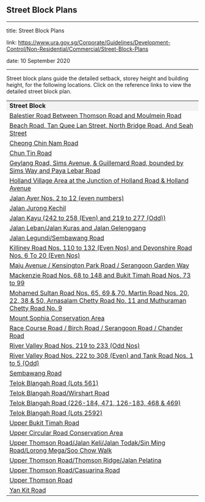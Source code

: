 ## Street Block Plans
---
title: Street Block Plans

link: https://www.ura.gov.sg/Corporate/Guidelines/Development-Control/Non-Residential/Commercial/Street-Block-Plans

date: 10 September 2020

---


Street block plans guide the detailed setback, storey height and building height, for the following locations. Click on the reference links to view the detailed street block plan.

<table><tbody><tr><td style="background-color: #f2f2f2;"><strong>Street Block</strong></td></tr><tr><td><a></a><a href="/-/media/Corporate/Guidelines/Development-control/Street-Block-Plans/Balestier-Road-Between-Thomson-Road-and-Moulmein-Road.pdf" target="_blank">Balestier Road Between Thomson Road and Moulmein Road</a></td></tr><tr><td><a></a><a href="/Corporate/Data/circulars/2019/Nov/dc19-19"><span target="_blank"></span></a><a></a><a href="/Corporate/Data/circulars/2019/Nov/dc19-19"><span target="_blank"></span></a><a></a><a href="/Corporate/Data/circulars/2019/Nov/dc19-19" target="_blank">Beach Road, Tan Quee Lan Street, North Bridge Road, And Seah Street</a></td></tr><tr><td><a></a><a href="/-/media/Corporate/Guidelines/Development-control/Street-Block-Plans/Along-Cheong-Chin-Nam-Road.pdf" target="_blank">Cheong Chin Nam Road</a></td></tr><tr><td><a></a><a href="/-/media/Corporate/Guidelines/Development-control/Street-Block-Plans/Chun-Tin-Road.pdf" target="_blank">Chun Tin Road</a></td></tr><tr><td><a></a><a href="/-/media/Corporate/Guidelines/Development-control/Street-Block-Plans/GUDG.pdf" target="_blank">Geylang Road, Sims Avenue, &amp; Guillemard Road, bounded by Sims Way and Paya Lebar Road</a></td></tr><tr><td><a></a><a href="/-/media/Corporate/Guidelines/Development-control/Street-Block-Plans/Holland-Village.gif" target="_blank">Holland Village Area at the Junction of Holland Road &amp; Holland Avenue</a></td></tr><tr><td><a></a><a href="/-/media/Corporate/Guidelines/Development-control/Street-Block-Plans/Jalan-Ayer.pdf" target="_blank">Jalan Ayer Nos. 2 to 12 (even numbers)</a></td></tr><tr><td><a></a><a href="/-/media/Corporate/Guidelines/Development-control/Street-Block-Plans/Jalan-Jurong-Kechil.pdf" target="_blank">Jalan Jurong Kechil</a></td></tr><tr><td><a></a><a href="/Corporate/Data/circulars/Archive/2014/jun/dc14-09" target="_blank">Jalan Kayu (242 to 258 (Even) and 219 to 277 (Odd))</a></td></tr><tr><td><a></a><a href="/-/media/Corporate/Guidelines/Development-control/Street-Block-Plans/Along-Jalan-Leban_Jalan-Kuras-and-Jalan-Gelenggang.pdf" target="_blank">Jalan Leban/Jalan Kuras and Jalan Gelenggang</a></td></tr><tr><td><a></a><a href="/-/media/Corporate/Guidelines/Development-control/Street-Block-Plans/Jalan-Legundi_Sembawang-Road.pdf" target="_blank">Jalan Legundi/Sembawang Road</a></td></tr><tr><td><span style="color: #333333;"><a></a><a href="/Corporate/Data/circulars/Archive/2016/May/dc16-09" target="_blank">Killiney Road Nos. 110 to 132 (Even Nos) and Devonshire Road Nos. 6 To 20 (Even Nos)</a></span></td></tr><tr><td><a></a><a href="/Corporate/Data/circulars/Archive/2014/jun/dc14-10" target="_blank">Maju Avenue / Kensington Park Road / Serangoon Garden Way</a></td></tr><tr><td><a></a><a href="/Corporate/Data/circulars/Archive/2015/Mar/dc15-13" target="_blank">Mackenzie Road Nos. 68 to 148 and Bukit Timah Road Nos. 73 to 99</a></td></tr><tr><td><a></a><a href="/Corporate/Data/circulars/Archive/2014/jun/dc14-08"><span target="_blank"></span></a><a></a><a href="/Corporate/Data/circulars/Archive/2014/jun/dc14-08" target="_blank">Mohamed Sultan Road Nos. 65, 69 &amp; 70, Martin Road Nos. 20, 22, 38 &amp; 50, Arnasalam Chetty Road No. 11 and Muthuraman Chetty Road No. 9</a></td></tr><tr><td><a></a><a href="/Corporate/Data/circulars/Archive/2015/dec/dc15-10" target="_blank">Mount Sophia Conservation Area</a></td></tr><tr><td><a></a><a href="/Corporate/Data/circulars/Archive/2016/Jun/dc16-02" target="_blank">Race Course Road / Birch Road / Serangoon Road / Chander Road</a></td></tr><tr><td><a></a><a href="/Corporate/Data/circulars/Archive/2008/jun/dc08-12" target="_blank">River Valley Road Nos. 219 to 233 (Odd Nos)</a></td></tr><tr><td><a></a><a href="/Corporate/Data/circulars/Archive/2008/dec/dc08-22" target="_blank">River Valley Road Nos. 222 to 308 (Even) and Tank Road Nos. 1 to 5 (Odd)</a></td></tr><tr><td><a></a><a href="/-/media/Corporate/Guidelines/Development-control/Street-Block-Plans/Sembawang-Road.pdf" target="_blank">Sembawang Road</a></td></tr><tr><td><a></a><a href="/-/media/Corporate/Guidelines/Development-control/Street-Block-Plans/Along-Telok-Blangah-Road-Lots-561.pdf" target="_blank">Telok Blangah Road (Lots 561)</a></td></tr><tr><td><a></a><a href="/-/media/Corporate/Guidelines/Development-control/Street-Block-Plans/Along-Telok-Blangah-Road_Wirshart-Road.pdf" target="_blank">Telok Blangah Road/Wirshart Road</a></td></tr><tr><td><a></a><a href="/-/media/Corporate/Guidelines/Development-control/Street-Block-Plans/Along-Telok-Blangah-Road-226184-471-126183-468--469.pdf" target="_blank">Telok Blangah Road (226-184, 471, 126-183, 468 &amp; 469)</a></td></tr><tr><td><a></a><a href="/-/media/Corporate/Guidelines/Development-control/Street-Block-Plans/Along-Telok-Blangah-Road-Lots-2592.pdf" target="_blank">Telok Blangah Road (Lots 2592)</a></td></tr><tr><td><a></a><a href="/-/media/Corporate/Guidelines/Development-control/Street-Block-Plans/Upper-Bukit-Timah-Road.pdf" target="_blank">Upper Bukit Timah Road</a></td></tr><tr><td><a></a><a href="/Corporate/Data/circulars/Archive/2016/jan/dc16-01" target="_blank">Upper Circular Road Conservation Area</a></td></tr><tr><td><a></a><a href="/-/media/Corporate/Guidelines/Development-control/Street-Block-Plans/Along-Upper-Thomson-Road_Jalan-Keli_Jalan-Todak_Sin-Ming-Road_Lorong-Mega_Soo-Chow-Walk.pdf" target="_blank">Upper Thomson Road/Jalan Keli/Jalan Todak/Sin Ming Road/Lorong Mega/Soo Chow Walk</a></td></tr><tr><td><a></a><a href="/-/media/Corporate/Guidelines/Development-control/Street-Block-Plans/Along-Upper-Thomson-Road_Thomson-Ridge_Jalan-Pelatina.pdf" target="_blank">Upper Thomson Road/Thomson Ridge/Jalan Pelatina</a></td></tr><tr><td><a></a><a href="/-/media/Corporate/Guidelines/Development-control/Street-Block-Plans/Along-Upper-Thomson-Road_Casuarina-Road.pdf" target="_blank">Upper Thomson Road/Casuarina Road</a></td></tr><tr><td><a></a><a href="/-/media/Corporate/Guidelines/Development-control/Street-Block-Plans/Upper-Thomson-Road.gif" target="_blank">Upper Thomson Road</a></td></tr><tr><td><a></a><a href="/-/media/Corporate/Guidelines/Development-control/Street-Block-Plans/Yan-Kit-Road.pdf" target="_blank">Yan Kit Road</a></td></tr></tbody></table>

  



